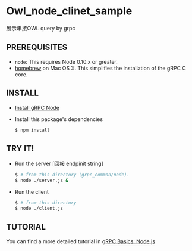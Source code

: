 Owl_node_clinet_sample
===========================
展示串接OWL query by grpc

PREREQUISITES
-------------

- `node`: This requires Node 0.10.x or greater.
- [homebrew][] on Mac OS X.  This simplifies the installation of the gRPC C core.

INSTALL
-------
 - [Install gRPC Node][]

 - Install this package's dependencies

   ```sh
   $ npm install
   ```

TRY IT!
-------

 - Run the server [回報 endpinit string]

   ```sh
   $ # from this directory (grpc_common/node).
   $ node ./server.js &
   ```

 - Run the client

   ```sh
   $ # from this directory
   $ node ./client.js
   ```

TUTORIAL
--------
You can find a more detailed tutorial in [gRPC Basics: Node.js][]

[homebrew]:http://brew.sh
[Install gRPC Node]:../../src/node
[gRPC Basics: Node.js]:http://www.grpc.io/docs/tutorials/basic/node.html
